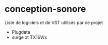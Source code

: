 # conception-sonore
Liste de logiciels et de VST utilisés par ce projet
- Plugdata
- surge xt
TX16Wx